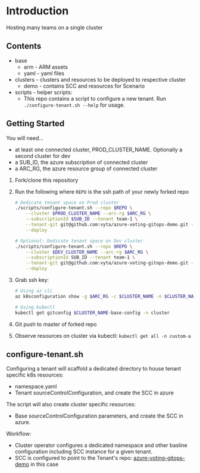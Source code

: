 # Introduction

Hosting many teams on a single cluster

## Contents

* base
  * arm - ARM assets
  * yaml - yaml files
* clusters - clusters and resources to be deployed to respective cluster
  * demo - contains SCC and resources for Scenario
* scripts - helper scripts:
  * This repo contains a script to configure a new tenant. Run `./configure-tenant.sh --help` for usage.

## Getting Started

You will need...

* at least one connected cluster, PROD_CLUSTER_NAME. Optionally a second cluster for dev
* a SUB_ID, the azure subscription of connected cluster
* a ARC_RG, the azure resource group of connected cluster

1. Fork/clone this repository
1. Run the following where `REPO` is the ssh path of your newly forked repo

    ```sh
    # Dedicate tenant space on Prod cluster
    ./scripts/configure-tenant.sh --repo $REPO \
        --cluster $PROD_CLUSTER_NAME --arc-rg $ARC_RG \
        --subscriptionId $SUB_ID --tenant team-1 \
        --tenant-git git@github.com:vyta/azure-voting-gitops-demo.git --tenant-git-path prod \
        --deploy

    # Optional: Dedicate tenant space on Dev cluster
    ./scripts/configure-tenant.sh --repo $REPO \
        --cluster $DEV_CLUSTER_NAME --arc-rg $ARC_RG \
        --subscriptionId SUB_ID --tenant team-1 \
        --tenant-git git@github.com:vyta/azure-voting-gitops-demo.git --force --tenant-git-path dev \
        --deploy
    ```

1. Grab ssh key:
  
    ```sh
    # Using az cli
    az k8sconfiguration show -g $ARC_RG -c $CLUSTER_NAME -n $CLUSTER_NAME-base-config

    # Using kubectl
    kubectl get gitconfig $CLUSTER_NAME-base-config -n cluster
    ```

1. Git push to master of forked repo
1. Observe resources on cluster via kubectl: `kubectl get all -n custom-a`

## configure-tenant.sh

Configuring a tenant will scaffold a dedicated directory to house tenant specific k8s resources:

* namespace.yaml
* Tenant sourceControlConfiguration, and create the SCC in azure

The script will also create cluster specific resources:

* Base sourceControlConfiguration parameters, and create the SCC in azure.

Workflow:

* Cluster operator configures a dedicated namespace and other basline configuration including SCC instance for a given tenant.
* SCC is configured to point to the Tenant's repo: [azure-voting-gitops-demo](https://github.com/vyta/azure-voting-gitops-demo) in this case
